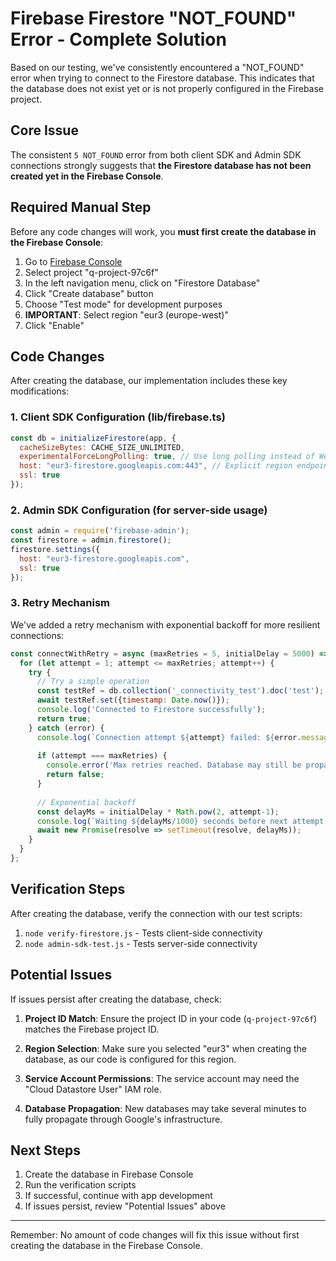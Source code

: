 # Firebase Firestore "NOT_FOUND" Error - Complete Solution

Based on our testing, we've consistently encountered a "NOT_FOUND" error when trying to connect to the Firestore database. This indicates that the database does not exist yet or is not properly configured in the Firebase project.

## Core Issue

The consistent `5 NOT_FOUND` error from both client SDK and Admin SDK connections strongly suggests that **the Firestore database has not been created yet in the Firebase Console**.

## Required Manual Step

Before any code changes will work, you **must first create the database in the Firebase Console**:

1. Go to [Firebase Console](https://console.firebase.google.com/project/q-project-97c6f/firestore)
2. Select project "q-project-97c6f"
3. In the left navigation menu, click on "Firestore Database"
4. Click "Create database" button
5. Choose "Test mode" for development purposes
6. **IMPORTANT**: Select region "eur3 (europe-west)"
7. Click "Enable"

## Code Changes

After creating the database, our implementation includes these key modifications:

### 1. Client SDK Configuration (lib/firebase.ts)

```javascript
const db = initializeFirestore(app, {
  cacheSizeBytes: CACHE_SIZE_UNLIMITED,
  experimentalForceLongPolling: true, // Use long polling instead of WebSockets
  host: "eur3-firestore.googleapis.com:443", // Explicit region endpoint
  ssl: true
});
```

### 2. Admin SDK Configuration (for server-side usage)

```javascript
const admin = require('firebase-admin');
const firestore = admin.firestore();
firestore.settings({
  host: "eur3-firestore.googleapis.com", 
  ssl: true
});
```

### 3. Retry Mechanism

We've added a retry mechanism with exponential backoff for more resilient connections:

```javascript
const connectWithRetry = async (maxRetries = 5, initialDelay = 5000) => {
  for (let attempt = 1; attempt <= maxRetries; attempt++) {
    try {
      // Try a simple operation
      const testRef = db.collection('_connectivity_test').doc('test');
      await testRef.set({timestamp: Date.now()});
      console.log('Connected to Firestore successfully');
      return true;
    } catch (error) {
      console.log(`Connection attempt ${attempt} failed: ${error.message}`);
      
      if (attempt === maxRetries) {
        console.error('Max retries reached. Database may still be propagating.');
        return false;
      }
      
      // Exponential backoff
      const delayMs = initialDelay * Math.pow(2, attempt-1);
      console.log(`Waiting ${delayMs/1000} seconds before next attempt...`);
      await new Promise(resolve => setTimeout(resolve, delayMs));
    }
  }
};
```

## Verification Steps

After creating the database, verify the connection with our test scripts:

1. `node verify-firestore.js` - Tests client-side connectivity
2. `node admin-sdk-test.js` - Tests server-side connectivity 

## Potential Issues 

If issues persist after creating the database, check:

1. **Project ID Match**: Ensure the project ID in your code (`q-project-97c6f`) matches the Firebase project ID.

2. **Region Selection**: Make sure you selected "eur3" when creating the database, as our code is configured for this region.

3. **Service Account Permissions**: The service account may need the "Cloud Datastore User" IAM role.

4. **Database Propagation**: New databases may take several minutes to fully propagate through Google's infrastructure.

## Next Steps

1. Create the database in Firebase Console
2. Run the verification scripts
3. If successful, continue with app development
4. If issues persist, review "Potential Issues" above

---

Remember: No amount of code changes will fix this issue without first creating the database in the Firebase Console.